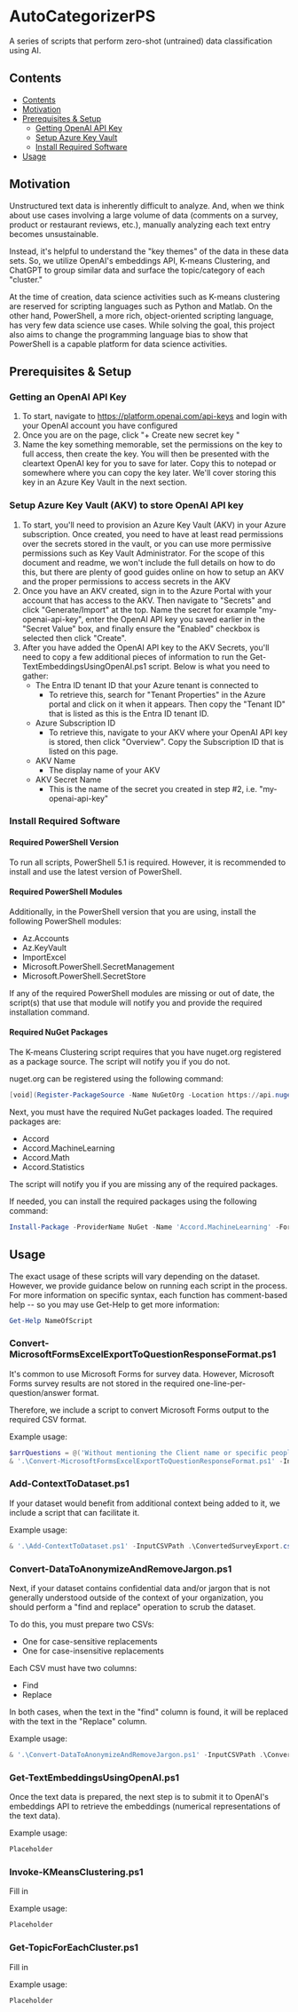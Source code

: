 # AutoCategorizerPS

A series of scripts that perform zero-shot (untrained) data classification using AI.

## Contents

- [Contents](#contents)
- [Motivation](#motivation)
- [Prerequisites \& Setup](#prerequisites--setup)
  - [Getting OpenAI API Key](#getting-an-openai-api-key)
  - [Setup Azure Key Vault](#setup-azure-key-vault)
  - [Install Required Software](#install-required-software)
- [Usage](#usage)

## Motivation

Unstructured text data is inherently difficult to analyze.
And, when we think about use cases involving a large volume of data (comments on a survey, product or restaurant reviews, etc.), manually analyzing each text entry becomes unsustainable.

Instead, it's helpful to understand the "key themes" of the data in these data sets.
So, we utilize OpenAI's embeddings API, K-means Clustering, and ChatGPT to group similar data and surface the topic/category of each "cluster."

At the time of creation, data science activities such as K-means clustering are reserved for scripting languages such as Python and Matlab.
On the other hand, PowerShell, a more rich, object-oriented scripting language, has very few data science use cases.
While solving the goal, this project also aims to change the programming language bias to show that PowerShell is a capable platform for data science activities.

## Prerequisites & Setup

### Getting an OpenAI API Key

1. To start, navigate to <https://platform.openai.com/api-keys> and login with your OpenAI account you have configured
2. Once you are on the page, click "+ Create new secret key
"
3. Name the key something memorable, set the permissions on the key to full access, then create the key. You will then be presented with the cleartext OpenAI key for you to save for later. Copy this to notepad or somewhere where you can copy the key later. We'll cover storing this key in an Azure Key Vault in the next section.

### Setup Azure Key Vault (AKV) to store OpenAI API key

1. To start, you'll need to provision an Azure Key Vault (AKV) in your Azure subscription. Once created, you need to have at least read permissions over the secrets stored in the vault, or you can use more permissive permissions such as Key Vault Administrator. For the scope of this document and readme, we won't include the full details on how to do this, but there are plenty of good guides online on how to setup an AKV and the proper permissions to access secrets in the AKV
2. Once you have an AKV created, sign in to the Azure Portal with your account that has access to the AKV. Then navigate to "Secrets" and click "Generate/Import" at the top. Name the secret for example "my-openai-api-key", enter the OpenAI API key you saved earlier in the "Secret Value" box, and finally ensure the "Enabled" checkbox is selected then click "Create".
3. After you have added the OpenAI API key to the AKV Secrets, you'll need to copy a few additional pieces of information to run the Get-TextEmbeddingsUsingOpenAI.ps1 script. Below is what you need to gather:
    - The Entra ID tenant ID that your Azure tenant is connected to
        - To retrieve this, search for "Tenant Properties" in the Azure portal and click on it when it appears. Then copy the "Tenant ID" that is listed as this is the Entra ID tenant ID.
    - Azure Subscription ID
        - To retrieve this, navigate to your AKV where your OpenAI API key is stored, then click "Overview". Copy the Subscription ID that is listed on this page.
    - AKV Name
        - The display name of your AKV
    - AKV Secret Name
        - This is the name of the secret you created in step #2, i.e. "my-openai-api-key"

### Install Required Software

#### Required PowerShell Version

To run all scripts, PowerShell 5.1 is required.
However, it is recommended to install and use the latest version of PowerShell.

#### Required PowerShell Modules

Additionally, in the PowerShell version that you are using, install the following PowerShell modules:

- Az.Accounts
- Az.KeyVault
- ImportExcel
- Microsoft.PowerShell.SecretManagement
- Microsoft.PowerShell.SecretStore

If any of the required PowerShell modules are missing or out of date, the script(s) that use that module will notify you and provide the required installation command.

#### Required NuGet Packages

The K-means Clustering script requires that you have nuget.org registered as a package source.
The script will notify you if you do not.

nuget.org can be registered using the following command:

```powershell
[void](Register-PackageSource -Name NuGetOrg -Location https://api.nuget.org/v3/index.json -ProviderName NuGet);
```

Next, you must have the required NuGet packages loaded.
The required packages are:

- Accord
- Accord.MachineLearning
- Accord.Math
- Accord.Statistics

The script will notify you if you are missing any of the required packages.

If needed, you can install the required packages using the following command:

```powershell
Install-Package -ProviderName NuGet -Name 'Accord.MachineLearning' -Force -Scope CurrentUser
```

## Usage

The exact usage of these scripts will vary depending on the dataset.
However, we provide guidance below on running each script in the process.
For more information on specific syntax, each function has comment-based help -- so you may use Get-Help to get more information:

```powershell
Get-Help NameOfScript
```

### Convert-MicrosoftFormsExcelExportToQuestionResponseFormat.ps1

It's common to use Microsoft Forms for survey data.
However, Microsoft Forms survey results are not stored in the required one-line-per-question/answer format.

Therefore, we include a script to convert Microsoft Forms output to the required CSV format.

Example usage:

```powershell
$arrQuestions = @('Without mentioning the Client name or specific people, what made your most challenging project challenging?', 'Without mentioning the Client name or specific people, what did you like the most about your favorite project?', 'Imagine the worst project possible. What is it about the project that would make it the worst?')
& '.\Convert-MicrosoftFormsExcelExportToQuestionResponseFormat.ps1' -InputExcelFilePath .\MicrosoftFormsSurveyExport.xlsx -ArrayOfQuestions $arrQuestions -OutputCSVPath .\ConvertedSurveyExport.csv
```

### Add-ContextToDataset.ps1

If your dataset would benefit from additional context being added to it, we include a script that can facilitate it.

Example usage:

```powershell
& '.\Add-ContextToDataset.ps1' -InputCSVPath .\ConvertedSurveyExport.csv -TextBeforeFieldName1 'On an employee engagement survey, a question was asked: ' -FieldName1 'Question' -TextBeforeFieldName2 ' #### In response, the employee wrote the following comment: ' -FieldName2 'Response' -AdditionalContextDataFieldName 'AdditionalContext' -OutputCSVPath .\ConvertedSurveyExport-WithContext.csv
```

### Convert-DataToAnonymizeAndRemoveJargon.ps1

Next, if your dataset contains confidential data and/or jargon that is not generally understood outside of the context of your organization, you should perform a "find and replace" operation to scrub the dataset.

To do this, you must prepare two CSVs:

- One for case-sensitive replacements
- One for case-insensitive replacements

Each CSV must have two columns:

- Find
- Replace

In both cases, when the text in the "find" column is found, it will be replaced with the text in the "Replace" column.

Example usage:

```powershell
& '.\Convert-DataToAnonymizeAndRemoveJargon.ps1' -InputCSVPath .\ConvertedSurveyExport-WithContext.csv -CaseSensitiveReplacementKeywordsInputCSVPath '.\ContosoCaseSensitiveReplacements.csv' -CaseInsensitiveReplacementKeywordsInputCSVPath '.\ContosoCaseInsensitiveReplacements.csv' -DataFieldName 'AdditionalContext' -AnonymizedAndDeJargonizedDataFieldName 'AdditionalContext_Scrubbed' -OutputCSVPath .\ConvertedSurveyExport-Scrubbed.csv'
```

### Get-TextEmbeddingsUsingOpenAI.ps1

Once the text data is prepared, the next step is to submit it to OpenAI's embeddings API to retrieve the embeddings (numerical representations of the text data).

Example usage:

```powershell
Placeholder
```

### Invoke-KMeansClustering.ps1

Fill in

Example usage:

```powershell
Placeholder
```

### Get-TopicForEachCluster.ps1

Fill in

Example usage:

```powershell
Placeholder
```
